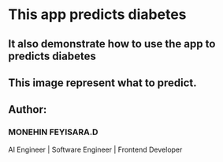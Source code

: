 # This app predicts diabetes
## It also demonstrate how to use the app to predicts diabetes

## This image represent  what to predict.









## Author:

### MONEHIN FEYISARA.D
AI Engineer | Software Engineer | Frontend Developer